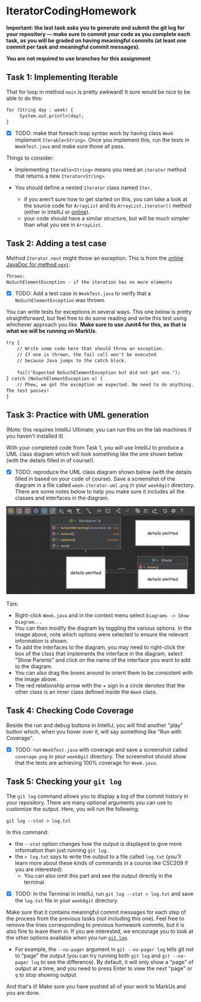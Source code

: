 # IteratorCodingHomework

**Important: the last task asks you to generate and submit the git log for your repository — make sure to commit
your code as you complete each task, as you will be graded on having meaningful commits (at least one commit per task
and meaningful commit messages).**

**You are not required to use branches for this assignment**

## Task 1: Implementing Iterable

That for loop in method `main` is pretty awkward! It sure would be nice to be able to do this:
``` 
for (String day : week) {
     System.out.println(day);
}
```

- [X] TODO: make that foreach loop syntax work by having class `Week` implement `Iterable<String>`.
            Once you implement this, run the tests in `WeekTest.java` and make sure those all pass.

Things to consider:

* Implementing `Iterable<String>` means you need an `iterator` method that returns a new `Iterator<String>`.

* You should define a nested `Iterator` class named `Iter`.

  * if you aren't sure how to get started on this, you can take a look at the source code for `ArrayList` and its `ArrayList.iterator()` method
    (either in IntelliJ or [online](https://github.com/AdoptOpenJDK/openjdk-jdk11/blob/master/src/java.base/share/classes/java/util/ArrayList.java)).
  * your code should have a similar structure, but will be much simpler than what you see in `ArrayList`.

## Task 2: Adding a test case

Method `Iterator.next` might throw an exception. This is from the
[online JavaDoc for method `next`](https://docs.oracle.com/en/java/javase/17/docs/api/java.base/java/util/Iterator.html#next()):

```
Throws:
NoSuchElementException - if the iteration has no more elements
```

- [X] TODO: Add a test case in `WeekTest.java` to verify that a `NoSuchElementException` was thrown.

You can write tests for exceptions in several ways. This one below is pretty straightforward,
but feel free to do some reading and write this test using whichever approach you like.
**Make sure to use Junit4 for this, as that is what we will be running on MarkUs.**

```
try {
    // Write some code here that should throw an exception.
    // If one is thrown, the fail call won't be executed
    // because Java jumps to the catch block.

    fail("Expected NoSuchElementException but did not get one.");
} catch (NoSuchElementException e) {
    // Phew, we got the exception we expected. No need to do anything. The test passes!
}
```

## Task 3: Practice with UML generation

(Note: this requires IntelliJ Ultimate; you can run this on the lab machines if you haven't installed it)

With your completed code from Task 1, you will use IntelliJ to produce a UML class diagram which will look something
like the one shown below (with the details filled in of course!).

- [X] TODO: reproduce the UML class diagram shown below (with the details filled in based on your code of course).
          Save a screenshot of the diagram in a file called `week-iterator-uml.png` in your `week8git` directory.
          There are some notes below to help you make sure it includes
          all the classes and interfaces in the diagram.

![structure of the uml diagram to be generated](uml-solution-redacted.png)

Tips:
* Right-click `Week.java` and in the context menu select `Diagrams -> Show Diagram...`
* You can then modify the diagram by toggling the various options. In the image above,
  note which options were selected to ensure the relevant information is shown.
* To add the interfaces to the diagram, you may need to right-click the box of the class
  that implements the interface in the diagram, select "Show Parents" and click on the name
  of the interface you want to add to the diagram.
* You can also drag the boxes around to orient them to be consistent with the image above.
* The red relationship arrow with the + sign in a circle denotes that the other class is an
  inner class defined inside the `Week` class.


## Task 4: Checking Code Coverage
Beside the run and debug buttons in IntelliJ, you will find another "play" button which, when you hover over it, will
say something like "Run with Coverage".

- [X] TODO: run `WeekTest.java` with coverage and save a screenshot called `coverage.png` in your `week8git` directory.
The screenshot should show that the tests are achieving 100% coverage for `Week.java`.


## Task 5: Checking your `git log`
The `git log` command allows you to display a log of the commit history in your repository.
There are many optional arguments you can use to customize the output. Here, you will run the following:

`git log --stat > log.txt`

In this command:
* the `--stat` option changes how the output is displayed to give more information than just
running `git log`.
* the `> log.txt` says to write the output to a file called `log.txt`
  (you'll learn more about these kinds of commands in a course like CSC209 if you are interested).
  * You can also omit this part and see the output directly in the terminal.

- [X] TODO: In the Terminal in IntelliJ, run `git log --stat > log.txt` and save the `log.txt` file in your `week8git` directory.

Make sure that it contains meaningful commit messages for each step of the process from the previous tasks
(not including this one). Feel free to remove the lines corresponding to previous homework commits, but it is
also fine to leave them in. If you are interested, we encourage you to look at the other options available when
you run [`git log`](https://git-scm.com/docs/git-log).

  * For example, the `--no-pager` argument in `git --no-pager log` tells git not to "page" the output
    (you can try running both `git log` and `git --no-pager log` to see the difference). By default, it will
    only show a "page" of output at a time, and you need to press Enter to view the next "page" or `q` to stop showing
    output.

And that's it! Make sure you have pushed all of your work to MarkUs and you are done.
